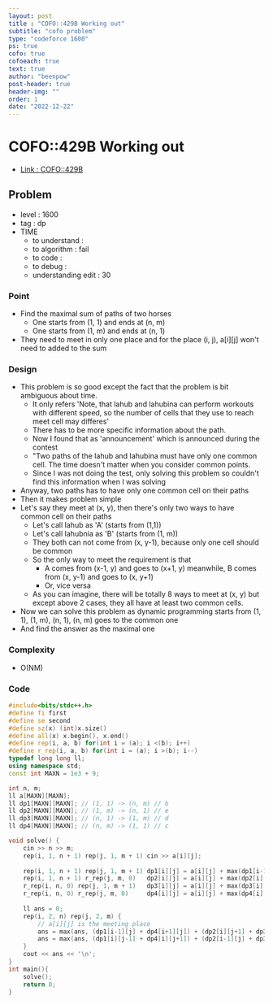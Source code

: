 ```yaml
---
layout: post
title : "COFO::429B Working out"
subtitle: "cofo problem"
type: "codeforce 1600"
ps: true
cofo: true
cofoeach: true
text: true
author: "beenpow"
post-header: true
header-img: ""
order: 1
date: "2022-12-22"
---
```

# COFO::429B Working out
- [Link : COFO::429B](https://codeforces.com/problemset/problem/429/B)


## Problem 

- level : 1600
- tag : dp
- TIME
  - to understand    : 
  - to algorithm     : fail
  - to code          : 
  - to debug         : 
  - understanding edit : 30

### Point
- Find the maximal sum of paths of two horses
  - One starts from (1, 1) and ends at (n, m)
  - One starts from (1, m) and ends at (n, 1)
- They need to meet in only one place and for the place (i, j), a[i][j] won't need to added to the sum

### Design
- This problem is so good except the fact that the problem is bit ambiguous about time.
  - It only refers 'Note, that lahub and lahubina can perform workouts with different speed, so the number of cells that they use to reach meet cell may differes'
  - There has to be more specific information about the path.
  - Now I found that as 'announcement' which is announced during the contest
  - "Two paths of the Iahub and Iahubina must have only one common cell. The time doesn't matter when you consider common points.
  - Since I was not doing the test, only solving this problem so couldn't find this information when I was solving
- Anyway, two paths has to have only one common cell on their paths
- Then it makes problem simple
- Let's say they meet at (x, y), then there's only two ways to have common cell on their paths
  - Let's call Iahub as 'A' (starts from (1,1))
  - Let's call Iahubnia as 'B' (starts from (1, m))
  - They both can not come from (x, y-1), because only one cell should be common
  - So the only way to meet the requirement is that
    - A comes from (x-1, y) and goes to (x+1, y) meanwhile, B comes from (x, y-1) and goes to (x, y+1)
    - Or, vice versa
  - As you can imagine, there will be totally 8 ways to meet at (x, y) but except above 2 cases, they all have at least two common cells.
- Now we can solve this problem as dynamic programming starts from (1, 1), (1, m), (n, 1), (n, m) goes to the common one
- And find the answer as the maximal one

### Complexity
- O(NM)

### Code

```cpp
#include<bits/stdc++.h>
#define fi first
#define se second
#define sz(x) (int)x.size()
#define all(x) x.begin(), x.end()
#define rep(i, a, b) for(int i = (a); i <(b); i++)
#define r_rep(i, a, b) for(int i = (a); i >(b); i--)
typedef long long ll;
using namespace std;
const int MAXN = 1e3 + 9;

int n, m;
ll a[MAXN][MAXN];
ll dp1[MAXN][MAXN]; // (1, 1) -> (n, m) // b
ll dp2[MAXN][MAXN]; // (1, m) -> (n, 1) // e
ll dp3[MAXN][MAXN]; // (n, 1) -> (1, m) // d
ll dp4[MAXN][MAXN]; // (n, m) -> (1, 1) // c

void solve() {
    cin >> n >> m;
    rep(i, 1, n + 1) rep(j, 1, m + 1) cin >> a[i][j];
    
    rep(i, 1, n + 1) rep(j, 1, m + 1) dp1[i][j] = a[i][j] + max(dp1[i-1][j], dp1[i][j-1]);
    rep(i, 1, n + 1) r_rep(j, m, 0)   dp2[i][j] = a[i][j] + max(dp2[i][j+1], dp2[i-1][j]);
    r_rep(i, n, 0) rep(j, 1, m + 1)   dp3[i][j] = a[i][j] + max(dp3[i][j-1], dp3[i+1][j]);
    r_rep(i, n, 0) r_rep(j, m, 0)     dp4[i][j] = a[i][j] + max(dp4[i][j+1], dp4[i+1][j]);
    
    ll ans = 0;
    rep(i, 2, n) rep(j, 2, m) {
        // a[i][j] is the meeting place
        ans = max(ans, (dp1[i-1][j] + dp4[i+1][j]) + (dp2[i][j+1] + dp3[i][j-1]));
        ans = max(ans, (dp1[i][j-1] + dp4[i][j+1]) + (dp2[i-1][j] + dp3[i+1][j]));
    }
    cout << ans << '\n';
}
int main(){
    solve();
    return 0;
}
```
